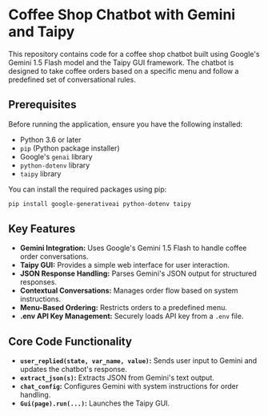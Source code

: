 # Coffee Shop Chatbot with Gemini and Taipy

This repository contains code for a coffee shop chatbot built using Google's Gemini 1.5 Flash model and the Taipy GUI framework. The chatbot is designed to take coffee orders based on a specific menu and follow a predefined set of conversational rules.

## Prerequisites

Before running the application, ensure you have the following installed:

-   Python 3.6 or later
-   `pip` (Python package installer)
-   Google's `genai` library
-   `python-dotenv` library
-   `taipy` library

You can install the required packages using pip:

```bash
pip install google-generativeai python-dotenv taipy
```
## Key Features

-   **Gemini Integration:** Uses Google's Gemini 1.5 Flash to handle coffee order conversations.
-   **Taipy GUI:** Provides a simple web interface for user interaction.
-   **JSON Response Handling:** Parses Gemini's JSON output for structured responses.
-   **Contextual Conversations:** Manages order flow based on system instructions.
-   **Menu-Based Ordering:** Restricts orders to a predefined menu.
-   **.env API Key Management:** Securely loads API key from a `.env` file.

## Core Code Functionality

-   **`user_replied(state, var_name, value)`:** Sends user input to Gemini and updates the chatbot's response.
-   **`extract_json(s)`:** Extracts JSON from Gemini's text output.
-   **`chat_config`:** Configures Gemini with system instructions for order handling.
-   **`Gui(page).run(...)`:** Launches the Taipy GUI.
